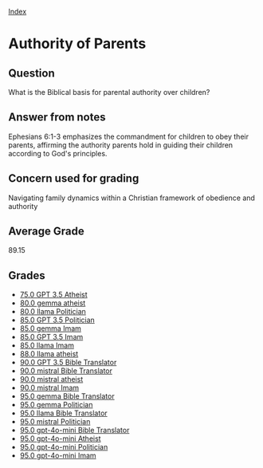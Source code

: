 
[Index](../index.md)
# Authority of Parents
## Question
What is the Biblical basis for parental authority over children?

## Answer from notes
Ephesians 6:1-3 emphasizes the commandment for children to obey their parents, affirming the authority parents hold in guiding their children according to God's principles.

## Concern used for grading
Navigating family dynamics within a Christian framework of obedience and authority

## Average Grade
89.15

## Grades
 * [75.0 GPT 3.5 Atheist](../answers/GPT_3.5_Atheist/Authority_of_Parents.md)
 * [80.0 gemma atheist](../answers/gemma_atheist/Authority_of_Parents.md)
 * [80.0 llama Politician](../answers/llama_Politician/Authority_of_Parents.md)
 * [85.0 GPT 3.5 Politician](../answers/GPT_3.5_Politician/Authority_of_Parents.md)
 * [85.0 gemma Imam](../answers/gemma_Imam/Authority_of_Parents.md)
 * [85.0 GPT 3.5 Imam](../answers/GPT_3.5_Imam/Authority_of_Parents.md)
 * [85.0 llama Imam](../answers/llama_Imam/Authority_of_Parents.md)
 * [88.0 llama atheist](../answers/llama_atheist/Authority_of_Parents.md)
 * [90.0 GPT 3.5 Bible Translator](../answers/GPT_3.5_Bible_Translator/Authority_of_Parents.md)
 * [90.0 mistral Bible Translator](../answers/mistral_Bible_Translator/Authority_of_Parents.md)
 * [90.0 mistral atheist](../answers/mistral_atheist/Authority_of_Parents.md)
 * [90.0 mistral Imam](../answers/mistral_Imam/Authority_of_Parents.md)
 * [95.0 gemma Bible Translator](../answers/gemma_Bible_Translator/Authority_of_Parents.md)
 * [95.0 gemma Politician](../answers/gemma_Politician/Authority_of_Parents.md)
 * [95.0 llama Bible Translator](../answers/llama_Bible_Translator/Authority_of_Parents.md)
 * [95.0 mistral Politician](../answers/mistral_Politician/Authority_of_Parents.md)
 * [95.0 gpt-4o-mini Bible Translator](../answers/gpt-4o-mini_Bible_Translator/Authority_of_Parents.md)
 * [95.0 gpt-4o-mini Atheist](../answers/gpt-4o-mini_Atheist/Authority_of_Parents.md)
 * [95.0 gpt-4o-mini Politician](../answers/gpt-4o-mini_Politician/Authority_of_Parents.md)
 * [95.0 gpt-4o-mini Imam](../answers/gpt-4o-mini_Imam/Authority_of_Parents.md)
